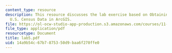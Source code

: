 ```yaml
---
content_type: resource
description: This resource discusses the lab exercise based on Obtaining and Using
  U.S. Census Data in ArcGIS.
file: https://ol-ocw-studio-app-production.s3.amazonaws.com/courses/11-520-a-workshop-on-geographic-information-systems-fall-2005/14a9b54c67b7875350d9baa6f270ffe0_lab5.pdf
file_type: application/pdf
resourcetype: Document
title: lab5.pdf
uid: 14a9b54c-67b7-8753-50d9-baa6f270ffe0
---
```

